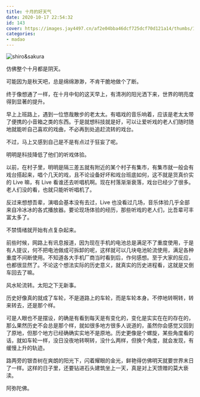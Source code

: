 ```yaml
---
title: 十月的好天气
date: 2020-10-17 22:54:32
id: 143
cover: https://images.jay4497.cn/af2e04bba46dcf725dcf70d121a14/thumbs/16029463835f8b054fceb2e1640.jpg
categories:
- madao
---
```


![shiro&sakura](https://images.jay4497.cn/af2e04bba46dcf725dcf70d121a14/thumbs/16029463835f8b054fceb2e1640.jpg)

仿佛整个十月都是阴天。

可能因为是秋天吧，总是绵绵渺渺，不肯干脆地做个了断。

终于像想通了一样，在十月中旬的这天早上，有清冽的阳光洒下来，世界的明亮度得到显著的提升。

早上上班路上，遇到一位悠哉散步的老太太。有唱戏的音乐响着，应该是老太太带了便携的小音箱之类的东西。于是就想科技就是好，可以让爱听戏的老人们随时随地就能听自己喜欢的戏曲，不必再到处追赶流转的戏台。

不过，马上又感到自己是不是有点过于狂妄了呢。

明明是科技降低了他们的听戏体验。

以前，在村子里，明明是隔三差五就有附近的某个村子有集市，有集市就一般会有戏台搭起来，唱个几天的戏，且不论设备好坏和戏台班底如何，这不就是货真价实的 Live 嘛，有 Live 看谁还去听唱机啊。现在村落渐渐衰落，戏台已经少了很多。老人们没的看，也就只能听听唱机了。

反过来想想吾辈，演唱会基本没有去过，Live 也没看过几场，音乐体验几乎全部来自冷冰冰的各式播放器。要论现场体验的经历，那些听戏的老人们，比吾辈可丰富太多了。

不禁情绪就开始有点复杂起来。

前些时候，网路上有讯息报道，因为现在手机的电池总是满足不了重度使用，于是有人提议，何不把电池做成可拆卸的呢，这样就可以几块电池轮流使用，满足各种重度不间断使用。不知道各大手机厂商当时看到后，作何感想。至于大家的反应，也都很显然了。不论这个想法实际的历史意义，就真实的历史进程看，这就是又倒车回去了嘛。

风水轮流转。太阳之下无新事。

历史好像真的就成了车轮，不是道路上的车轮，而是车轮本身。不停地转啊转，转来转去，还是那个样。

可是人眼也不是摆设，的确是有看到每天是有变化的，变化是实实在在的存在的，那么果然历史不会总是那个样，就如很多地方很多人说道的，虽然你会感觉又回到了原地，但那个地方已经确确实实地不是原地。历史更像是个螺旋，某些角度看的话，就如车轮一样，没日没夜地转啊转，没什么两样，但换个角度，就会发现，有缓慢上升的轨迹。

路两旁的银杏树在爽朗的阳光下，闪着耀眼的金光，鲜艳得仿佛明天就要世界末日了一样。这样的日子里，还要钻进石头建筑坐上一天，真是对上天馈赠的莫大亵渎。

阿弥陀佛。
